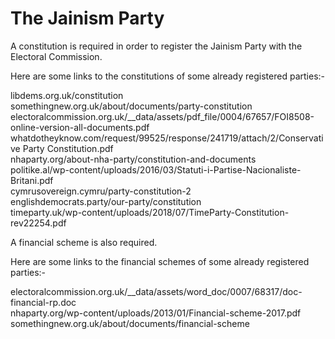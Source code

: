 # The Jainism Party

A constitution is required in order to register the Jainism Party with the Electoral Commission.
  

Here are some links to the constitutions of some already registered parties:-

libdems.org.uk/constitution  
somethingnew.org.uk/about/documents/party-constitution  
electoralcommission.org.uk/__data/assets/pdf_file/0004/67657/FOI8508-online-version-all-documents.pdf  
whatdotheyknow.com/request/99525/response/241719/attach/2/Conservative Party Constitution.pdf  
nhaparty.org/about-nha-party/constitution-and-documents  
politike.al/wp-content/uploads/2016/03/Statuti-i-Partise-Nacionaliste-Britani.pdf  
cymrusovereign.cymru/party-constitution-2  
englishdemocrats.party/our-party/constitution  
timeparty.uk/wp-content/uploads/2018/07/TimeParty-Constitution-rev22254.pdf  
  
A financial scheme is also required.  
  
Here are some links to the financial schemes of some already registered parties:-
  
electoralcommission.org.uk/__data/assets/word_doc/0007/68317/doc-financial-rp.doc  
nhaparty.org/wp-content/uploads/2013/01/Financial-scheme-2017.pdf  
somethingnew.org.uk/about/documents/financial-scheme
